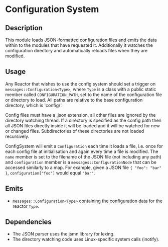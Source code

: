 Configuration System
====================

## Description

This module loads JSON-formatted configuration files and emits the data within
to the modules that have requested it. Additionally it watches the configuration
directory and automatically reloads files when they are modified.

## Usage

Any Reactor that wishes to use the config system should set a trigger on
`messages::Configuration<Type>`, where `Type` is a class with a public static
member called `CONFIGURATION_PATH`, set to the name of the configuration file
or directory to load. All paths are relative to the base configuration
directory, which is 'config/'.

Config files must have a .json extension, all other files are ignored by the
directory watching thread. If a directory is specified as the config path then
all JSON files directly inside it will be loaded and it will be watched for new
or changed files. Subdirectories of these directories are not loaded
recursively.

ConfigSystem will emit a `Configuration` each time it loads a file, i.e. once
for each config file at initialisation and again every time a file is modified.
The `name` member is set to the filename of the JSON file (not including any
path) and `configuration` member is a `messages::ConfigurationNode` that can be
accessed similarly to a map. For example, given a JSON file `{ "foo": "bar" }`,
`configuration["foo"]` would equal `"bar"`.

## Emits

* `messages::Configuration<Type>` containing the configuration data for the
  reactor `Type`.

## Dependencies

* The JSON parser uses the jsmn library for lexing.
* The directory watching code uses Linux-specific system calls (inotify).

